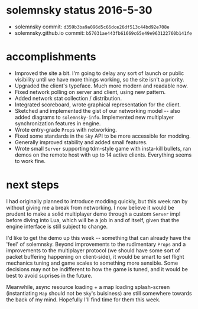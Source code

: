 # solemnsky status 2016-5-30

 * solemnsky commit: `d359b3ba9a096d5c66dce26df513c44bd92e708e`
 * solemnsky.github.io commit: `b57031ae443fb61669c65e49e963122760b141fe`

# accomplishments

* Improved the site a bit. I'm going to delay any sort of launch or public visibility until we have more things working, so the site isn't a priority.
* Upgraded the client's typeface. Much more modern and readable now.
* Fixed network polling on server and client, using new pattern.
* Added network stat collection / distribution.
* Integrated scoreboard, wrote graphical representation for the client.
* Sketched and implemented the gist of our networking model -- also added diagrams to `solemnsky-info`. Implemented new multiplayer synchronization features in engine.
* Wrote entry-grade `Prop`s with networking.
* Fixed some standards in the `Sky` API to be more accessible for modding.
* Generally improved stability and added small features.
* Wrote small `Server` supporting tdm-style game with insta-kill bullets, ran demos on the remote host with up to 14 active clients. Everything seems to work fine.

# next steps

I had originally planned to introduce modding quickly, but this week ran by without giving me a break from networking. I now believe it would be prudent to make a solid multiplayer demo through a custom `Server` impl before diving into Lua, which will be a job in and of itself, given that the engine interface is still subject to change. 

I'd like to get the demo up this week -- something that can already have the 'feel' of solemnsky. Beyond improvements to the rudimentary `Props` and a improvements to the multiplayer protocol (we should have some sort of packet buffering happening on client-side), it would be smart to set flight mechanics tuning and game scales to something more sensible. Some decisions may not be indifferent to how the game is tuned, and it would be best to avoid suprises in the future.

Meanwhile, async resource loading + a map loading splash-screen (instantiating `Map` should not be `Sky`'s buisiness) are still somewhere towards the back of my mind. Hopefully I'll find time for them this week.


